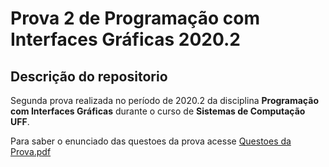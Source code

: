 # Prova 2 de Programação com Interfaces Gráficas 2020.2

<h2> Descrição do repositorio</h2>

<p>Segunda prova realizada no período de 2020.2 da disciplina <b>Programação com Interfaces Gráficas</b> durante o curso de <b>Sistemas de Computação UFF</b>.

Para saber o enunciado das questoes da prova acesse [Questoes da Prova.pdf]()

</p>



